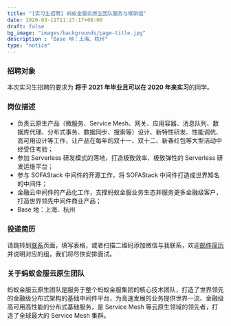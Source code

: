 ```yaml
---
title: "[实习生招聘] 蚂蚁金服云原生团队服务与框架组"
date: 2020-03-11T11:27:17+08:00
draft: false
bg_image: "images/backgrounds/page-title.jpg"
description : "Base 地：上海、杭州"
type: "notice"
---
```


### 招聘对象

本次实习生招聘的要求为 **将于 2021 年毕业且可以在 2020 年来实习**的同学。

### 岗位描述

- 负责云原生产品（微服务、Service Mesh、网关、应用容器、消息队列、数据库代理、分布式事务、数据同步、搜索等）设计、新特性研发、性能调优、高可用设计等工作，让产品在每年的双十一、双十二、新春红包等大型活动中经受住考验；
- 参加 Serverless 研发模式的落地，打造极致效率、极致弹性的 Serverless 研发运维平台；
- 参与 SOFAStack 中间件的开源工作，将 SOFAStack 中间件打造成世界知名的中间件；
- 金融云中间件的产品化工作，支撑蚂蚁金服业务生态并服务更多金融级客户，打造世界领先中间件商业产品；
- Base 地：上海、杭州

### 投递简历

请跳转到[联系](/contact/)页面，填写表格，或者扫描二维码添加微信与我联系，欢迎[邮件简历](mailto:jingchao.sjc@antfin.com)并说明对应的组，我们将尽快安排面试。

### 关于蚂蚁金服云原生团队

蚂蚁金服云原生团队是服务于整个蚂蚁金服集团的核心技术团队，打造了世界领先的金融级分布式架构的基础中间件平台，为高速发展的业务提供世界一流、金融级高可用高性能的分布式基础服务，是 Service Mesh 等云原生领域的领先者，打造了全球最大的 Service Mesh 集群。


